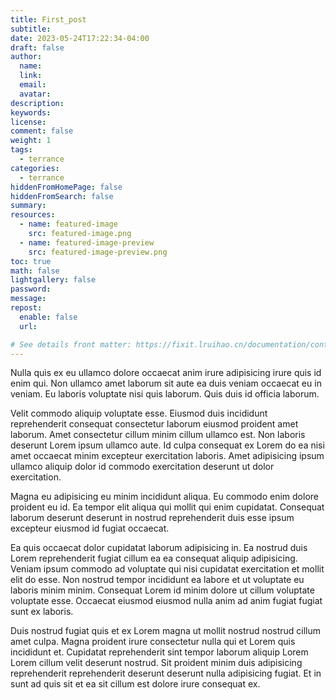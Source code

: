 ```yaml
---
title: First_post
subtitle:
date: 2023-05-24T17:22:34-04:00
draft: false
author:
  name:
  link:
  email:
  avatar:
description:
keywords:
license:
comment: false
weight: 1
tags:
  - terrance
categories:
  - terrance
hiddenFromHomePage: false
hiddenFromSearch: false
summary:
resources:
  - name: featured-image
    src: featured-image.png
  - name: featured-image-preview
    src: featured-image-preview.png
toc: true
math: false
lightgallery: false
password:
message:
repost:
  enable: false
  url:

# See details front matter: https://fixit.lruihao.cn/documentation/content-management/introduction/#front-matter
---
```

Nulla quis ex eu ullamco dolore occaecat anim irure adipisicing irure quis id enim qui. Non ullamco amet laborum sit aute ea duis veniam occaecat eu in veniam. Eu laboris voluptate nisi quis laborum. Quis duis id officia laborum.
<!--more-->
Velit commodo aliquip voluptate esse. Eiusmod duis incididunt reprehenderit consequat consectetur laborum eiusmod proident amet laborum. Amet consectetur cillum minim cillum ullamco est. Non laboris deserunt Lorem ipsum ullamco aute. Id culpa consequat ex Lorem do ea nisi amet occaecat minim excepteur exercitation laboris. Amet adipisicing ipsum ullamco aliquip dolor id commodo exercitation deserunt ut dolor exercitation.

Magna eu adipisicing eu minim incididunt aliqua. Eu commodo enim dolore proident eu id. Ea tempor elit aliqua qui mollit qui enim cupidatat. Consequat laborum deserunt deserunt in nostrud reprehenderit duis esse ipsum excepteur eiusmod id fugiat occaecat.

Ea quis occaecat dolor cupidatat laborum adipisicing in. Ea nostrud duis Lorem reprehenderit fugiat cillum ea ea consequat aliquip adipisicing. Veniam ipsum commodo ad voluptate qui nisi cupidatat exercitation et mollit elit do esse. Non nostrud tempor incididunt ea labore et ut voluptate eu laboris minim minim. Consequat Lorem id minim dolore ut cillum voluptate voluptate esse. Occaecat eiusmod eiusmod nulla anim ad anim fugiat fugiat sunt ex laboris.

Duis nostrud fugiat quis et ex Lorem magna ut mollit nostrud nostrud cillum amet culpa. Magna proident irure consectetur nulla qui et Lorem quis incididunt et. Cupidatat reprehenderit sint tempor laborum aliquip Lorem Lorem cillum velit deserunt nostrud. Sit proident minim duis adipisicing reprehenderit reprehenderit deserunt deserunt nulla adipisicing fugiat. Et in sunt ad quis sit et ea sit cillum est dolore irure consequat ex.
